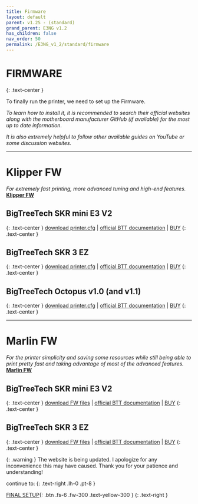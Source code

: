 ```yaml
---
title: Firmware
layout: default
parent: v1.2S - (standard)
grand_parent: E3NG v1.2
has_children: false
nav_order: 50
permalink: /E3NG_v1_2/standard/firmware
---
```

# FIRMWARE
{: .text-center }

To finally run the printer, we need to set up the Firmware.

*To learn how to install it, it is recommended to search their official websites along with the motherboard manufacturer GitHub (if available) for the most up to date information.*

*It is also extremely helpful to follow other available guides on YouTube or some discussion websites.*

---
# Klipper FW

*For extremely fast printing, more advanced tuning and high-end features.* **[Klipper FW]**

## BigTreeTech SKR mini E3 V2
{: .text-center }
[download printer.cfg](https://github.com/RH3D/E3NG/blob/main/firmware/Klipper/v1.2S/E3NG_v1.2S_SKR3EZ_printer.cfg) | [official BTT documentation](https://github.com/bigtreetech/SKR-3) | [BUY](https://s.click.aliexpress.com/e/_oDu0HPc)
{: .text-center }

## BigTreeTech SKR 3 EZ
{: .text-center }
[download printer.cfg](https://github.com/RH3D/E3NG/blob/main/firmware/Klipper/v1.2S/E3NG_v1.2S_SKR3EZ_printer.cfg) | [official BTT documentation](https://github.com/bigtreetech/SKR-3) | [BUY](https://s.click.aliexpress.com/e/_oDu0HPc)
{: .text-center }

## BigTreeTech Octopus v1.0 (and v1.1)
{: .text-center }
[download printer.cfg](https://github.com/RH3D/E3NG/blob/main/firmware/Klipper/v1.2S/E3NG_v1.2S_Octopus_v1.1_printer.cfg) | [official BTT documentation](https://github.com/bigtreetech/BIGTREETECH-OCTOPUS-V1.0) | [BUY](https://s.click.aliexpress.com/e/_Dd8mCyj)
{: .text-center }

---
# Marlin FW

*For the printer simplicity and saving some resources while still being able to print pretty fast and taking advantage of most of the advanced features.* **[Marlin FW]**

## BigTreeTech SKR mini E3 V2
{: .text-center }
[download FW files](https://github.com/RH3D/E3NG/blob/main/firmware/Marlin/v1.2S/E3NG_M2.1.x_config_SKRminiE3v2.zip) | [official BTT documentation](https://github.com/bigtreetech/BIGTREETECH-SKR-mini-E3) | [BUY](https://s.click.aliexpress.com/e/_DCIOnMr)
{: .text-center }

## BigTreeTech SKR 3 EZ
{: .text-center }
[download FW files](https://github.com/RH3D/E3NG/blob/main/firmware/Marlin/v1.2S/E3NG_M2.1.x_config_SKR3EZ.zip) | [official BTT documentation](https://github.com/bigtreetech/SKR-3) | [BUY](https://s.click.aliexpress.com/e/_oDu0HPc)
{: .text-center }

{: .warning }
The website is being updated. I apologize for any inconvenience this may have caused. Thank you for your patience and understanding!

continue to:
{: .text-right .lh-0 .pt-8 }

[FINAL SETUP]{: .btn .fs-6 .fw-300 .text-yellow-300 }
{: .text-right }

[Klipper FW]: https://www.klipper3d.org/
[Marlin FW]: https://marlinfw.org/
[FINAL SETUP]: https://rh3d.xyz/E3NG_v1_2/final_setup
